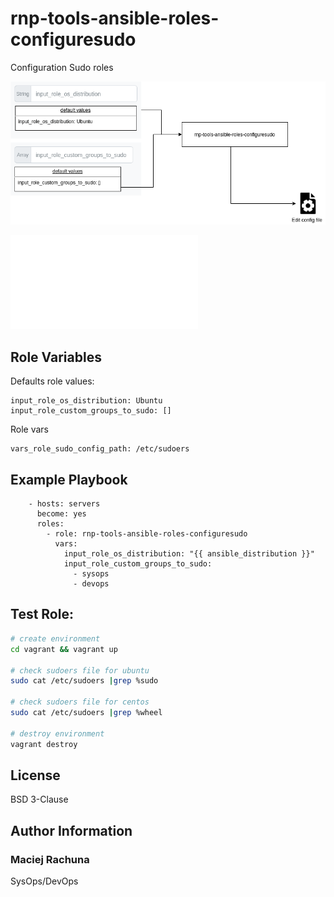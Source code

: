 rnp-tools-ansible-roles-configuresudo
=========

Configuration Sudo roles

![Overwiew](https://raw.githubusercontent.com/rachuna-net-pl/rnp-tools-ansibleroles-configuresudo/master/docs/configurationSudo.png)

![Changelog](CHANGELOG.md)

Role Variables
--------------

Defaults role values:
```
input_role_os_distribution: Ubuntu
input_role_custom_groups_to_sudo: []
```

Role vars
```
vars_role_sudo_config_path: /etc/sudoers
```

Example Playbook
--------------

```
    - hosts: servers
      become: yes
      roles:
        - role: rnp-tools-ansible-roles-configuresudo
          vars:
            input_role_os_distribution: "{{ ansible_distribution }}"
            input_role_custom_groups_to_sudo:
              - sysops
              - devops
```

Test Role:
--------------
```bash
# create environment
cd vagrant && vagrant up

# check sudoers file for ubuntu
sudo cat /etc/sudoers |grep %sudo

# check sudoers file for centos
sudo cat /etc/sudoers |grep %wheel

# destroy environment
vagrant destroy
```

License
--------------

BSD 3-Clause

Author Information
--------------

### Maciej Rachuna
SysOps/DevOps